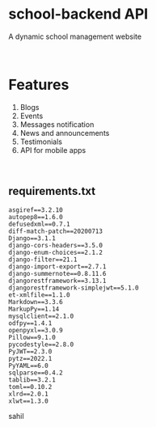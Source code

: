 # school-backend API
A dynamic school management website 

</br>

# Features

1. Blogs
2. Events
3. Messages notification
4. News and announcements
5. Testimonials
6. API for mobile apps

</br>

## requirements.txt
```
asgiref==3.2.10
autopep8==1.6.0
defusedxml==0.7.1
diff-match-patch==20200713
Django==3.1.1
django-cors-headers==3.5.0
django-enum-choices==2.1.2
django-filter==21.1
django-import-export==2.7.1
django-summernote==0.8.11.6
djangorestframework==3.13.1
djangorestframework-simplejwt==5.1.0
et-xmlfile==1.1.0
Markdown==3.3.6
MarkupPy==1.14
mysqlclient==2.1.0
odfpy==1.4.1
openpyxl==3.0.9
Pillow==9.1.0
pycodestyle==2.8.0
PyJWT==2.3.0
pytz==2022.1
PyYAML==6.0
sqlparse==0.4.2
tablib==3.2.1
toml==0.10.2
xlrd==2.0.1
xlwt==1.3.0
```

sahil